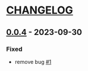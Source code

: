 # [CHANGELOG](https://keepachangelog.com/en/1.0.0/)

<!-- towncrier release notes start -->

## [0.0.4](https://github.com/joamatab/demo_project3/releases/tag/v0.0.4) - 2023-09-30


### Fixed

- remove bug [#1](https://github.com/joamatab/demo_project3/issues/1)



